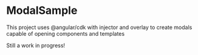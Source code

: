 # ModalSample

This project uses @angular/cdk with injector and overlay to create modals capable of opening components and templates

Still a work in progress!